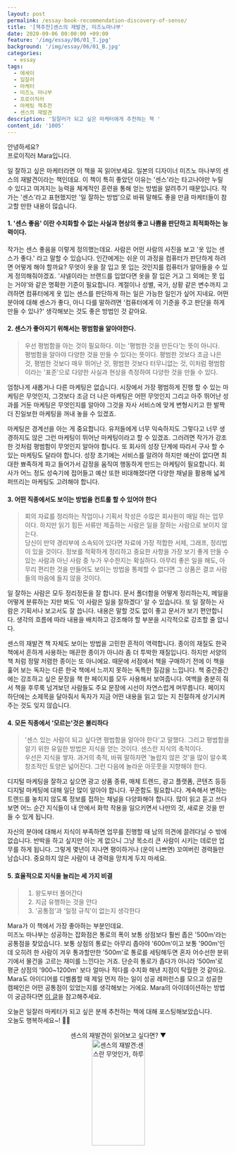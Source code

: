 ```yaml
---
layout: post
permalink: /essay-book-recommendation-discovery-of-sense/
title: '[책추천]센스의 재발견, 미즈노마나부'
date: 2020-09-06 00:00:00 +09:00
feature: '/img/essay/06/01_T.jpg'
background: '/img/essay/06/01_B.jpg'
categories:
  - essay
tags:
  - 에세이
  - 일잘러
  - 마케터
  - 미즈노 마나부
  - 프로이직러
  - 마케팅 책추천
  - 센스의 재발견
description: '일잘러가 되고 싶은 마케터에게 추천하는 책 '
content_id: '1005'
---
```


안녕하세요?<br>프로이직러 Mara입니다.

일 잘하고 싶은 마케터라면 이 책을 꼭 읽어보세요. 일본의 디자이너 미즈노 마나부의 센스의 재발견이라는 책인데요. 이 책이 특히 좋았던 이유는 '센스'라는 타고나야만 누릴 수 있다고 여겨지는 능력을 체계적인 훈련을 통해 얻는 방법을 알려주기 때문입니다. 작가는 '센스'라고 표현했지만 '일 잘하는 방법'으로 바꿔 말해도 좋을 만큼 마케터들이 참고할 만한 내용이 많습니다.

#### 1. '센스 좋음' 이란 수치화할 수 없는 사실과 현상의 좋고 나쁨을 판단하고 최적화하는 능력이다.

작가는 센스 좋음을 이렇게 정의했는데요. 사람은 어떤 사람의 사진을 보고 '옷 입는 센스가 좋다.' 라고 말할 수 있습니다. 인간에게는 쉬운 이 과정을 컴퓨터가 판단하게 하려면 어떻게 해야 할까요? 무엇이 옷을 잘 입고 못 입는 것인지를 컴퓨터가 알아들을 수 있게 정의해줘야겠죠. '샤넬이라는 브랜드를 입었다면 옷을 잘 입은 거고 그 외에는 못 입는 거야'와 같은 명확한 기준이 필요합니다. 계절이나 성별, 국가, 상황 같은 변수까지 고려하면 컴퓨터에게 옷 입는 센스를 판단하게 하는 일은 가능한 일인가 싶어 지네요. 어떤 분야에 대해 센스가 좋다, 아니 다를 말하려면 '컴퓨터에게 이 기준을 주고 판단을 하게 만들 수 있나?' 생각해보는 것도 좋은 방법인 것 같아요.   

#### 2. 센스가 좋아지기 위해서는 평범함을 알아야한다.

> 우선 평범함을 아는 것이 필요하다. 이는 '평범한 것을 만든다'는 뜻이 아니다. <br>
> 평범함을 알아야 다양한 것을 만들 수 있다는 뜻이다. 평범한 것보다 조금 나은 것, 평범한 것보다 매우 뛰어난 것, 평범한 것보다 터무니없는 것, 이처럼 평범함이라는 '표준'으로 다양한 사실과 현상을 측정하여 다양한 것을 만들 수 있다.

엄청나게 새롭거나 다른 마케팅은 없습니다. 시장에서 가장 평범하게 진행 할 수 있는 마케팅은 무엇인지, 그것보다 조금 더 나은 마케팅은 어떤 무엇인지 그리고 아주 뛰어난 성과를 거둔 마케팅은 무엇인지를 알아야 그것을 자사 서비스에 맞게 변형시키고 한 발짝 더 진일보한 마케팅을 꺼내 놓을 수 있겠죠.<br>

마케팅은 경계선을 아는 게 중요합니다. 유저들에게 너무 익숙하지도 그렇다고 너무 생경하지도 않은 그런 마케팅이 뛰어난 마케팅이라고 할 수 있겠죠. 그러려면 작가가 강조한 것처럼 평범함이 무엇인지 알아야 합니다. 또 회사의 성장 단계에 따라서 구사 할 수 있는 마케팅도 달라야 합니다. 성장 초기에는 서비스를 알려야 하지만 예산이 없다면 최대한 뾰족하게 파고 들어가서 감정을 움직여 행동하게 만드는 마케팅이 필요합니다. 회사가 어느 정도 성숙기에 접어들고 예산 또한 비대해졌다면 다양한 채널을 활용해 넓게 퍼뜨리는 마케팅도 고려해야 합니다.

#### 3. 어떤 직종에서도 보이는 방법을 컨트롤 할 수 있어야 한다

> 회의 자료를 정리하는 작업이나 기획서 작성은 수많은 회사원이 매일 하는 업무이다. 하지만 읽기 힘든 서류만 제출하는 사람은 일을 잘하는 사람으로 보이지 않는다. <br>당신이 만약 경리부에 소속되어 있다면 자료에 가장 적합한 서체, 그래프, 정리법이 있을 것이다. 정보를 적확하게 정리하고 중요한 사항을 가장 보기 좋게 만들 수 있는 사람과 아닌 사람 중 누가 우수한지는 확실하다. 아무리 좋은 일을 해도, 아무리 편리한 것을 만들어도 보이는 방법을 통제할 수 없다면 그 상품은 결코 사람들의 마음에 들지 않을 것이다.

일 잘하는 사람은 모두 정리정돈을 잘 합니다. 문서 폴더함을 어떻게 정리하는지, 메일을 어떻게 분류하는 지만 봐도 '이 사람은 일을 잘하겠다' 알 수 있습니다. 또 일 잘하는 사람은 기획서나 보고서도 잘 씁니다. 내용은 말할 것도 없이 좋고 문서가 보기 편안합니다. 생각의 흐름에 따라 내용을 배치하고 강조해야 할 부분을 시각적으로 강조할 줄 압니다.<br>

센스의 재발견 책 자체도 보이는 방법을 고민한 흔적이 역력합니다. 종이의 재질도 한국 책에서 흔하게 사용하는 매끈한 종이가 아니라 좀 더 투박한 재질입니다. 하지만 서양의 책 처럼 정말 저렴한 종이는 또 아니에요. 때문에 서점에서 책을 구매하기 전에 이 책을 훑어 보는 독자는 다른 한국 책에서 느끼지 못하는 독특한 질감을 느낍니다. 책 중간중간에는 강조하고 싶은 문장을 책 한 페이지를 모두 사용해서 보여줍니다. 여백을 충분히 줘서 책을 후루룩 넘겨보던 사람들도 주요 문장에 시선이 자연스럽게 머무릅니다. 페이지 하단에는 소제목을 달아줘서 독자가 지금 어떤 내용을 읽고 있는 지 친절하게 상기시켜주는 것도 잊지 않습니다.  

#### 4. 모든 직종에서 '모르는'것은 불리하다

> '센스 있는 사람이 되고 싶다면 평범함을 알아야 한다'고 말했다. 그리고 평범함을 알기 위한 유일한 방법은 지식을 얻는 것이다. 센스란 지식의 축적이다.<br>우선은 지식을 쌓자. 과거의 축적, 바꿔 말하자면 '놀랍지 않은 것'을 많이 알수록 창조적인 토양은 넓어진다. 그런 다음에 놀라운 아웃풋을 지향해야 한다.

디지털 마케팅을 잘하고 싶으면 광고 상품 종류, 매체 트렌드, 광고 플랫폼, 콘텐츠 등등 디지털 마케팅에 대해 일단 많이 알아야 합니다. 꾸준함도 필요합니다. 계속해서 변하는 트렌드를 놓치지 않도록 정보를 접하는 채널을 다양화해야 합니다. 많이 읽고 듣고 쓰다 보면 어느 순간 지식들이 내 안에서 화학 작용을 일으키면서 나만의 것, 새로운 것을 만들 수 있게 됩니다. <br>

자신의 분야에 대해서 지식이 부족하면 업무를 진행할 때 남의 의견에 끌려다닐 수 밖에 없습니다. 반박을 하고 싶지만 아는 게 없으니 그냥 목소리 큰 사람이 시키는 데로만 업무를 하게 됩니다. 그렇게 몇년이 지나면 평이하거나 (운이 나쁘면) 꼬여버린 경력들만 남습니다. 중요하지 않은 사람이 내 경력을 망치게 두지 마세요.  

#### 5. 효율적으로 지식을 늘리는 세 가지 비결

> 1) 왕도부터 풀어간다<br>
> 2) 지금 유행하는 것을 안다<br>
> 3) '공통점'과 '일정 규칙'이 없는지 생각한다<br>

Mara가 이 책에서 가장 좋아하는 부분인데요.  <br>미즈노 마나부는 성공하는 잡화점은 통로의 폭이 보통 상점보다 훨씬 좁은 '500m'라는 공통점을 찾았습니다. 보통 상점의 통로는 아무리 좁아야 '600m'이고 보통 '900m'인데 오히려 한 사람이 겨우 통과할만한 '500m'로 통로를 세팅해두면 혼자 어수선한 분위기에서 물건을 고르는 재미를 느낀다는 거죠. 단순히 통로가 좁다가 아니라 '500m'로 평균 상점의 '900~1200m' 보다 얼마나 적다를 수치화 해낸 지점이 탁월한 것 같아요. <br>Mara도 아이디어를 디벨롭할 때 제일 먼저 하는 일이 성공 레퍼런스를 모으고 성공한 캠페인은 어떤 공통점이 있었는지를 생각해보는 거에요. Mara의 아이데이션하는 방법이 궁금하다면 [이 글](https://mara.kim/ignite-idea-generation/)을 참고해주세요.  

오늘은 일잘러 마케터가 되고 싶은 분께 추천하는 책에 대해 포스팅해보았습니다. <br>
오늘도 행복하세요~! 🙋‍♀️



<center>센스의 재발견이  읽어보고 싶다면? ▼</center>

<center><a href="https://coupa.ng/bJmJrs" target="_blank"><img src="https://static.coupangcdn.com/image/affiliate/banner/b1bed5072bf72a23a45a96d99284ae3c@2x.jpg" alt="센스의 재발견:센스란 무엇인가, 하루" width="120" height="240"></a></center>
